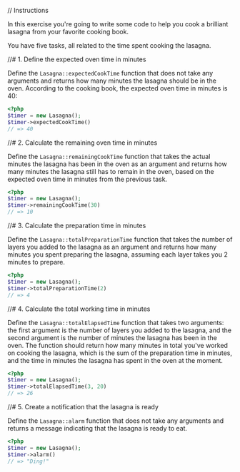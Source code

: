 // Instructions

In this exercise you're going to write some code to help you cook a brilliant lasagna from your favorite cooking book.

You have five tasks, all related to the time spent cooking the lasagna.

//# 1. Define the expected oven time in minutes

Define the `Lasagna::expectedCookTime` function that does not take any arguments and returns how many minutes the lasagna should be in the oven. According to the cooking book, the expected oven time in minutes is 40:

```php
<?php
$timer = new Lasagna();
$timer->expectedCookTime()
// => 40
```

//# 2. Calculate the remaining oven time in minutes

Define the `Lasagna::remainingCookTime` function that takes the actual minutes the lasagna has been in the oven as an argument and returns how many minutes the lasagna still has to remain in the oven, based on the expected oven time in minutes from the previous task.

```php
<?php
$timer = new Lasagna();
$timer->remainingCookTime(30)
// => 10
```

//# 3. Calculate the preparation time in minutes

Define the `Lasagna::totalPreparationTime` function that takes the number of layers you added to the lasagna as an argument and returns how many minutes you spent preparing the lasagna, assuming each layer takes you 2 minutes to prepare.

```php
<?php
$timer = new Lasagna();
$timer->totalPreparationTime(2)
// => 4
```

//# 4. Calculate the total working time in minutes

Define the `Lasagna::totalElapsedTime` function that takes two arguments: the first argument is the number of layers you added to the lasagna, and the second argument is the number of minutes the lasagna has been in the oven. The function should return how many minutes in total you've worked on cooking the lasagna, which is the sum of the preparation time in minutes, and the time in minutes the lasagna has spent in the oven at the moment.

```php
<?php
$timer = new Lasagna();
$timer->totalElapsedTime(3, 20)
// => 26
```

//# 5. Create a notification that the lasagna is ready

Define the `Lasagna::alarm` function that does not take any arguments and returns a message indicating that the lasagna is ready to eat.

```php
<?php
$timer = new Lasagna();
$timer->alarm()
// => "Ding!"
```
